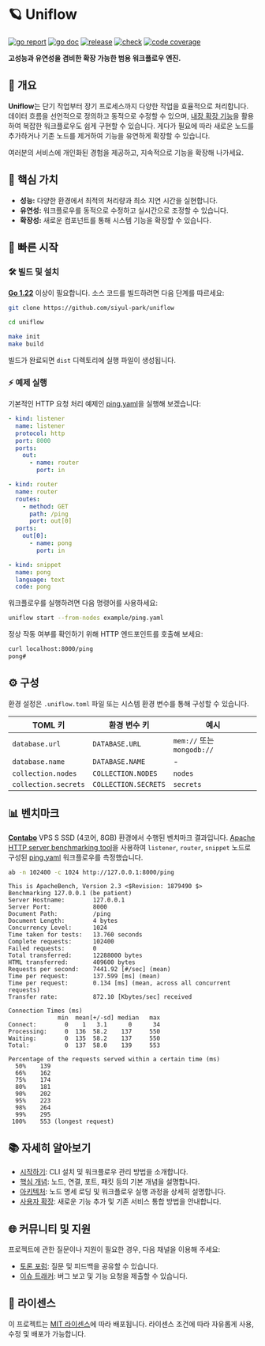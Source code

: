 # 🪐 Uniflow

[![go report][go_report_img]][go_report_url]
[![go doc][go_doc_img]][go_doc_url]
[![release][repo_releases_img]][repo_releases_url]
[![check][repo_check_img]][repo_check_url]
[![code coverage][go_code_coverage_img]][go_code_coverage_url]

**고성능과 유연성을 겸비한 확장 가능한 범용 워크플로우 엔진.**

## 📝 개요

**Uniflow**는 단기 작업부터 장기 프로세스까지 다양한 작업을 효율적으로 처리합니다. 데이터 흐름을 선언적으로 정의하고 동적으로 수정할 수 있으며, [내장 확장 기능](./ext/README_kr.md)을 활용하여 복잡한 워크플로우도 쉽게 구현할 수 있습니다. 게다가 필요에 따라 새로운 노드를 추가하거나 기존 노드를 제거하여 기능을 유연하게 확장할 수 있습니다.

여러분의 서비스에 개인화된 경험을 제공하고, 지속적으로 기능을 확장해 나가세요.

## 🎯 핵심 가치

- **성능:** 다양한 환경에서 최적의 처리량과 최소 지연 시간을 실현합니다.
- **유연성:** 워크플로우를 동적으로 수정하고 실시간으로 조정할 수 있습니다.
- **확장성:** 새로운 컴포넌트를 통해 시스템 기능을 확장할 수 있습니다.

## 🚀 빠른 시작

### 🛠️ 빌드 및 설치

**[Go 1.22](https://go.dev/doc/install)** 이상이 필요합니다. 소스 코드를 빌드하려면 다음 단계를 따르세요:

```sh
git clone https://github.com/siyul-park/uniflow

cd uniflow

make init
make build
```

빌드가 완료되면 `dist` 디렉토리에 실행 파일이 생성됩니다.

### ⚡ 예제 실행

기본적인 HTTP 요청 처리 예제인 [ping.yaml](./examples/ping.yaml)을 실행해 보겠습니다:

```yaml
- kind: listener
  name: listener
  protocol: http
  port: 8000
  ports:
    out:
      - name: router
        port: in

- kind: router
  name: router
  routes:
    - method: GET
      path: /ping
      port: out[0]
  ports:
    out[0]:
      - name: pong
        port: in

- kind: snippet
  name: pong
  language: text
  code: pong
```

워크플로우를 실행하려면 다음 명령어를 사용하세요:

```sh
uniflow start --from-nodes example/ping.yaml
```

정상 작동 여부를 확인하기 위해 HTTP 엔드포인트를 호출해 보세요:

```sh
curl localhost:8000/ping
pong#
```

## ⚙️ 구성

환경 설정은 `.uniflow.toml` 파일 또는 시스템 환경 변수를 통해 구성할 수 있습니다.

| TOML 키              | 환경 변수 키            | 예시                       |
|----------------------|--------------------------|---------------------------|
| `database.url`       | `DATABASE.URL`           | `mem://` 또는 `mongodb://` |
| `database.name`      | `DATABASE.NAME`          | -                         |
| `collection.nodes`   | `COLLECTION.NODES`       | `nodes`                   |
| `collection.secrets` | `COLLECTION.SECRETS`     | `secrets`                 |

## 📊 벤치마크

**[Contabo](https://contabo.com/)** VPS S SSD (4코어, 8GB) 환경에서 수행된 벤치마크 결과입니다. [Apache HTTP server benchmarking tool](https://httpd.apache.org/docs/2.4/programs/ab.html)을 사용하여 `listener`, `router`, `snippet` 노드로 구성된 [ping.yaml](./examples/ping.yaml) 워크플로우를 측정했습니다.

```sh
ab -n 102400 -c 1024 http://127.0.0.1:8000/ping
```

```
This is ApacheBench, Version 2.3 <$Revision: 1879490 $>
Benchmarking 127.0.0.1 (be patient)
Server Hostname:        127.0.0.1
Server Port:            8000
Document Path:          /ping
Document Length:        4 bytes
Concurrency Level:      1024
Time taken for tests:   13.760 seconds
Complete requests:      102400
Failed requests:        0
Total transferred:      12288000 bytes
HTML transferred:       409600 bytes
Requests per second:    7441.92 [#/sec] (mean)
Time per request:       137.599 [ms] (mean)
Time per request:       0.134 [ms] (mean, across all concurrent requests)
Transfer rate:          872.10 [Kbytes/sec] received

Connection Times (ms)
              min  mean[+/-sd] median   max
Connect:        0    1   3.1      0      34
Processing:     0  136  58.2    137     550
Waiting:        0  135  58.2    137     550
Total:          0  137  58.0    139     553

Percentage of the requests served within a certain time (ms)
  50%    139
  66%    162
  75%    174
  80%    181
  90%    202
  95%    223
  98%    264
  99%    295
 100%    553 (longest request)
```

## 📚 자세히 알아보기

- [시작하기](./docs/getting_started_kr.md): CLI 설치 및 워크플로우 관리 방법을 소개합니다.
- [핵심 개념](./docs/key_concepts_kr.md): 노드, 연결, 포트, 패킷 등의 기본 개념을 설명합니다.
- [아키텍처](./docs/architecture_kr.md): 노드 명세 로딩 및 워크플로우 실행 과정을 상세히 설명합니다.
- [사용자 확장](./docs/user_extensions_kr.md): 새로운 기능 추가 및 기존 서비스 통합 방법을 안내합니다.

## 🌐 커뮤니티 및 지원

프로젝트에 관한 질문이나 지원이 필요한 경우, 다음 채널을 이용해 주세요:

- [토론 포럼](https://github.com/siyul-park/uniflow/discussions): 질문 및 피드백을 공유할 수 있습니다.
- [이슈 트래커](https://github.com/siyul-park/uniflow/issues): 버그 보고 및 기능 요청을 제출할 수 있습니다.

## 📜 라이센스

이 프로젝트는 [MIT 라이센스](./LICENSE)에 따라 배포됩니다. 라이센스 조건에 따라 자유롭게 사용, 수정 및 배포가 가능합니다.

<!-- Go -->

[go_download_url]: https://golang.org/dl/
[go_version_img]: https://img.shields.io/badge/Go-1.21+-00ADD8?style=for-the-badge&logo=go
[go_code_coverage_img]: https://codecov.io/gh/siyul-park/uniflow/graph/badge.svg?token=quEl9AbBcW
[go_code_coverage_url]: https://codecov.io/gh/siyul-park/uniflow
[go_report_img]: https://goreportcard.com/badge/github.com/siyul-park/uniflow
[go_report_url]: https://goreportcard.com/report/github.com/siyul-park/uniflow
[go_doc_img]: https://godoc.org/github.com/siyul-park/uniflow?status.svg
[go_doc_url]: https://godoc.org/github.com/siyul-park/uniflow

<!-- Repository -->

[repo_url]: https://github.com/siyul-park/uniflow
[repo_issues_url]: https://github.com/siyul-park/uniflow/issues
[repo_pull_request_url]: https://github.com/siyul-park/uniflow/pulls
[repo_discussions_url]: https://github.com/siyul-park/uniflow/discussions
[repo_releases_img]: https://img.shields.io/github/release/siyul-park/uniflow.svg
[repo_releases_url]: https://github.com/siyul-park/uniflow/releases
[repo_wiki_url]: https://github.com/siyul-park/uniflow/wiki
[repo_wiki_img]: https://img.shields.io/badge/docs-wiki_page-blue?style=for-the-badge&logo=none
[repo_wiki_faq_url]: https://github.com/siyul-park/uniflow/wiki/FAQ
[repo_check_img]: https://github.com/siyul-park/uniflow/actions/workflows/check.yml/badge.svg
[repo_check_url]: https://github.com/siyul-park/uniflow/actions/workflows/check.yml
```
